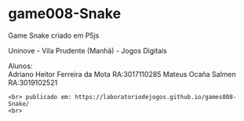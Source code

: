 # game008-Snake
Game Snake criado em P5js

Uninove - Vila Prudente (Manhã) - Jogos Digitais <br>

Alunos: <br>
    Adriano 
    Heitor Ferreira da Mota RA:3017110285
    Mateus Ocaña Salmen RA:3019102521
    
    <br> publicado em: https://laboratoriodejogos.github.io/games008-Snake/
    <br>